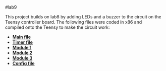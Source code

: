 #lab9

This project builds on lab8 by adding LEDs and a buzzer to the circuit on the Teensy controller board. The following files were coded in x86 and compiled onto the Teensy to make the circuit work:  
- **[Main file](src/main.S)**
- **[Timer file](src/timer.S)**
- **[Module 1](src/task1.S)**
- **[Module 2](src/task2.S)**
- **[Module 3](src/task3.S)**
- **[Config file](src/config.inc)**

